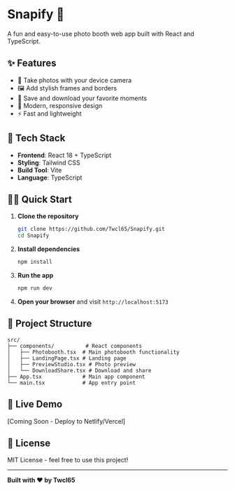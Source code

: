 # Snapify 📸

A fun and easy-to-use photo booth web app built with React and TypeScript.

## ✨ Features

- 📱 Take photos with your device camera
- 🖼️ Add stylish frames and borders
- 💾 Save and download your favorite moments
- 🎨 Modern, responsive design
- ⚡ Fast and lightweight

## 🚀 Tech Stack

- **Frontend**: React 18 + TypeScript
- **Styling**: Tailwind CSS
- **Build Tool**: Vite
- **Language**: TypeScript

## 🏃‍♂️ Quick Start

1. **Clone the repository**
   ```bash
   git clone https://github.com/Twcl65/Snapify.git
   cd Snapify
   ```

2. **Install dependencies**
   ```bash
   npm install
   ```

3. **Run the app**
   ```bash
   npm run dev
   ```

4. **Open your browser** and visit `http://localhost:5173`

## 📁 Project Structure

```
src/
├── components/          # React components
│   ├── Photobooth.tsx  # Main photobooth functionality
│   ├── LandingPage.tsx # Landing page
│   ├── PreviewStudio.tsx # Photo preview
│   └── DownloadShare.tsx # Download and share
├── App.tsx             # Main app component
└── main.tsx            # App entry point
```

## 🌟 Live Demo

[Coming Soon - Deploy to Netlify/Vercel]

## 📝 License

MIT License - feel free to use this project!

---

**Built with ❤️ by Twcl65**
